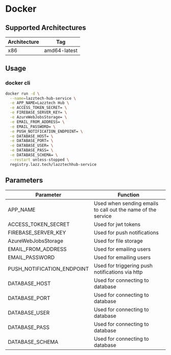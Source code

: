 # Docker

## Supported Architectures

| Architecture | Tag |
| ----------- | ----------- |
| x86      | amd64-latest   |

## Usage

### docker cli

```bash
docker run -d \
  --name=lazztech-hub-service \
  -e APP_NAME=Lazztech Hub \
  -e ACCESS_TOKEN_SECRET= \
  -e FIREBASE_SERVER_KEY= \
  -e AzureWebJobsStorage= \
  -e EMAIL_FROM_ADDRESS= \
  -e EMAIL_PASSWORD= \
  -e PUSH_NOTIFICATION_ENDPOINT= \
  -e DATABASE_HOST= \
  -e DATABASE_PORT= \
  -e DATABASE_USER= \
  -e DATABASE_PASS= \
  -e DATABASE_SCHEMA= \
  --restart unless-stopped \
  registry.lazz.tech/lazztechhub-service
```

## Parameters

| Parameter | Function |
| ----------- | ----------- |
| APP_NAME      | Used when sending emails to call out the name of the service |
| ACCESS_TOKEN_SECRET | Used for jwt tokens |
| FIREBASE_SERVER_KEY | Used for push notifications |
| AzureWebJobsStorage | Used for file storage |
| EMAIL_FROM_ADDRESS | Used for emailing users |
| EMAIL_PASSWORD | Used for emailing users |
| PUSH_NOTIFICATION_ENDPOINT | Used for triggering push notifications via http |
| DATABASE_HOST | Used for connecting to database |
| DATABASE_PORT | Used for connecting to database |
| DATABASE_USER | Used for connecting to database |
| DATABASE_PASS | Used for connecting to database |
| DATABASE_SCHEMA | Used for connecting to database |